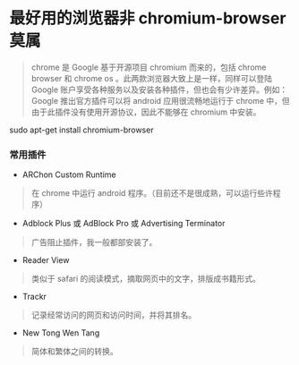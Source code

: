 # 最好用的浏览器非 chromium-browser 莫属
>chrome 是 Google 基于开源项目 chromium 而来的，包括 chrome browser 和 chrome os 。此两款浏览器大致上是一样，同样可以登陆 Google 账户享受各种服务以及安装各种插件，但也会有少许差异。例如：Google 推出官方插件可以将 android 应用很流畅地运行于 chrome 中，但由于此插件没有使用开源协议，因此不能够在 chromium 中安装。

sudo apt-get install chromium-browser

### 常用插件
* ARChon Custom Runtime
>在 chrome 中运行 android 程序。（目前还不是很成熟，可以运行些许程序）
* Adblock Plus 或 AdBlock Pro 或 Advertising Terminator
>广告阻止插件，我一般都部安装了。
* Reader View
>类似于 safari 的阅读模式，摘取网页中的文字，排版成书籍形式。
* Trackr
>记录经常访问的网页和访问时间，并将其排名。
* New Tong Wen Tang
>简体和繁体之间的转换。